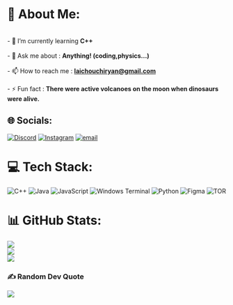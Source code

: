 # 💫 About Me:
<br>- 🌱 I’m currently learning **C++**<br><br>- 💬 Ask me about : **Anything! (coding,physics...)**<br><br>- 📫 How to reach me : **laichouchiryan@gmail.com**<br><br>- ⚡ Fun fact : **There were active volcanoes on the moon when dinosaurs were alive.**


## 🌐 Socials:
[![Discord](https://img.shields.io/badge/Discord-%237289DA.svg?logo=discord&logoColor=white)](https://discord.gg/Leyncx) [![Instagram](https://img.shields.io/badge/Instagram-%23E4405F.svg?logo=Instagram&logoColor=white)](https://instagram.com/rayanwayane) [![email](https://img.shields.io/badge/Email-D14836?logo=gmail&logoColor=white)](mailto:laichouchiryan@gmail.com) 

# 💻 Tech Stack:
![C++](https://img.shields.io/badge/c++-%2300599C.svg?style=flat&logo=c%2B%2B&logoColor=white) ![Java](https://img.shields.io/badge/java-%23ED8B00.svg?style=flat&logo=openjdk&logoColor=white) ![JavaScript](https://img.shields.io/badge/javascript-%23323330.svg?style=flat&logo=javascript&logoColor=%23F7DF1E) ![Windows Terminal](https://img.shields.io/badge/Windows%20Terminal-%234D4D4D.svg?style=flat&logo=windows-terminal&logoColor=white) ![Python](https://img.shields.io/badge/python-3670A0?style=flat&logo=python&logoColor=ffdd54) ![Figma](https://img.shields.io/badge/figma-%23F24E1E.svg?style=flat&logo=figma&logoColor=white) ![TOR](https://img.shields.io/badge/tor-%237E4798.svg?style=flat&logo=tor-project&logoColor=white)
# 📊 GitHub Stats:
![](https://github-readme-stats.vercel.app/api?username=Laichouchi&theme=dark&hide_border=false&include_all_commits=false&count_private=false)<br/>
![](https://nirzak-streak-stats.vercel.app/?user=Laichouchi&theme=dark&hide_border=false)<br/>
![](https://github-readme-stats.vercel.app/api/top-langs/?username=Laichouchi&theme=dark&hide_border=false&include_all_commits=false&count_private=false&layout=compact)

### ✍️ Random Dev Quote
![](https://quotes-github-readme.vercel.app/api?type=horizontal&theme=radical)

<!-- Proudly created with GPRM ( https://gprm.itsvg.in ) -->
